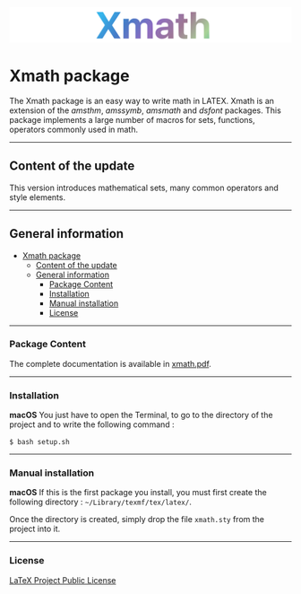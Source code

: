 <img src="resources/logo.png">


# Xmath package
The Xmath package is an easy way to write math in LATEX. Xmath is an extension of the *amsthm*, *amssymb*, *amsmath* and *dsfont* packages. This package implements a large number of macros for sets, functions, operators commonly used in math.

-----------------------------------------------------------
## Content of the update
This version introduces mathematical sets, many common operators and style elements.

-----------------------------------------------------------
## General information
- [Xmath package](#xmath-package)
  - [Content of the update](#content-of-the-update)
  - [General information](#general-information)
    - [Package Content](#package-content)
    - [Installation](#installation)
    - [Manual installation](#manual-installation)
    - [License](#license)

-----------------------------------------------------------
### Package Content
The complete documentation is available in [xmath.pdf](xmath.pdf).

-----------------------------------------------------------
### Installation
**macOS**  You just have to open the Terminal, to go to the directory of the project and to write the following command :
```
$ bash setup.sh
```
-----------------------------------------------------------
### Manual installation
**macOS** If this is the first package you install, you must first create the following directory : `~/Library/texmf/tex/latex/`.

Once the directory is created, simply drop the file `xmath.sty` from the project into it.

-----------------------------------------------------------
### License
[LaTeX Project Public License](LICENSE)